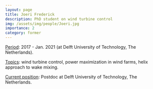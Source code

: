 ```yaml
---
layout: page
title: Joeri Frederick
description: PhD student on wind turbine control
img: /assets/img/people/Joeri.jpg
importance: 2
category: former
---
```


<!-- NOTE: make the profile picture appear here as in my about page (copy the code for floating image) -->

<u>Period</u>: 2017 - Jan. 2021 (at Delft University of Technology, The Netherlands).

<u>Topics</u>: wind turbine control, power maximization in wind farms, helix approach to wake mixing.

<u>Current position</u>: Postdoc at Delft University of Technology, The Netherlands.

<!-- NOTE: add projects to everybody, with links to their page -->